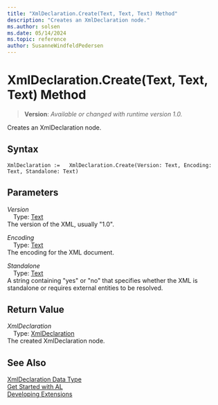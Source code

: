```yaml
---
title: "XmlDeclaration.Create(Text, Text, Text) Method"
description: "Creates an XmlDeclaration node."
ms.author: solsen
ms.date: 05/14/2024
ms.topic: reference
author: SusanneWindfeldPedersen
---
```

[//]: # (START>DO_NOT_EDIT)
[//]: # (IMPORTANT:Do not edit any of the content between here and the END>DO_NOT_EDIT.)
[//]: # (Any modifications should be made in the .xml files in the ModernDev repo.)
# XmlDeclaration.Create(Text, Text, Text) Method
> **Version**: _Available or changed with runtime version 1.0._

Creates an XmlDeclaration node.


## Syntax
```AL
XmlDeclaration :=   XmlDeclaration.Create(Version: Text, Encoding: Text, Standalone: Text)
```
## Parameters
*Version*  
&emsp;Type: [Text](../text/text-data-type.md)  
The version of the XML, usually "1.0".  

*Encoding*  
&emsp;Type: [Text](../text/text-data-type.md)  
The encoding for the XML document.  

*Standalone*  
&emsp;Type: [Text](../text/text-data-type.md)  
A string containing "yes" or "no" that specifies whether the XML is standalone or requires external entities to be resolved.  


## Return Value
*XmlDeclaration*  
&emsp;Type: [XmlDeclaration](xmldeclaration-data-type.md)  
The created XmlDeclaration node.


[//]: # (IMPORTANT: END>DO_NOT_EDIT)
## See Also
[XmlDeclaration Data Type](xmldeclaration-data-type.md)  
[Get Started with AL](../../devenv-get-started.md)  
[Developing Extensions](../../devenv-dev-overview.md)